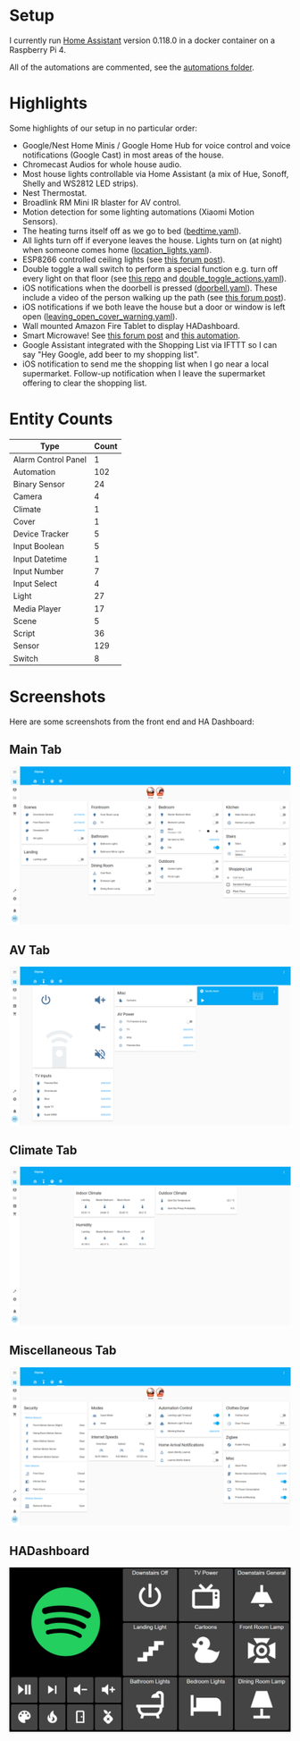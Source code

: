 # Setup

I currently run [Home Assistant](http://homeassistant.io/) version 0.118.0 in a docker container on a Raspberry Pi 4.

All of the automations are commented, see the [automations folder](/config/automations).

# Highlights

Some highlights of our setup in no particular order:

- Google/Nest Home Minis / Google Home Hub for voice control and voice notifications (Google Cast) in most areas of the house.
- Chromecast Audios for whole house audio.
- Most house lights controllable via Home Assistant (a mix of Hue, Sonoff, Shelly and WS2812 LED strips).
- Nest Thermostat.
- Broadlink RM Mini IR blaster for AV control.
- Motion detection for some lighting automations (Xiaomi Motion Sensors).
- The heating turns itself off as we go to bed ([bedtime.yaml](/config/automations/bedtime.yaml)).
- All lights turn off if everyone leaves the house. Lights turn on (at night) when someone comes home ([location_lights.yaml](/config/automations/location_lights.yaml)).
- ESP8266 controlled ceiling lights (see [this forum post](https://community.home-assistant.io/t/esp8266-sonoff-controlled-ceiling-lights/24141)).
- Double toggle a wall switch to perform a special function e.g. turn off every light on that floor (see [this repo](https://github.com/Dullage/SwitchedSonoffSimple) and [double_toggle_actions.yaml](/config/automations/double_toggle_actions.yaml)).
- iOS notifications when the doorbell is pressed ([doorbell.yaml](/config/automations/doorbell.yaml)). These include a video of the person walking up the path (see [this forum post](https://community.home-assistant.io/t/blink-camera-as-video-doorbell/65844)).
- iOS notifications if we both leave the house but a door or window is left open ([leaving_open_cover_warning.yaml](/config/automations/leaving_open_cover_warning.yaml)).
- Wall mounted Amazon Fire Tablet to display HADashboard.
- Smart Microwave! See [this forum post](https://community.home-assistant.io/t/making-my-microwave-smart-ish/89843) and [this automation](/config/automations/microwave.yaml).
- Google Assistant integrated with the Shopping List via IFTTT so I can say "Hey Google, add beer to my shopping list".
- iOS notification to send me the shopping list when I go near a local supermarket. Follow-up notification when I leave the supermarket offering to clear the shopping list.

# Entity Counts

| Type | Count |
| ---- | ----- |
| Alarm Control Panel | 1 |
| Automation | 102 |
| Binary Sensor | 24 |
| Camera | 4 |
| Climate | 1 |
| Cover | 1 |
| Device Tracker | 5 |
| Input Boolean | 5 |
| Input Datetime | 1 |
| Input Number | 7 |
| Input Select | 4 |
| Light | 27 |
| Media Player | 17 |
| Scene | 5 |
| Script | 36 |
| Sensor | 129 |
| Switch | 8 |


# Screenshots

Here are some screenshots from the front end and HA Dashboard:

## Main Tab

![Main Tab](docs/main_tab.png)

## AV Tab

![AV Tab](docs/av_tab.png)

## Climate Tab

![Climate Tab](docs/climate_tab.png)

## Miscellaneous Tab

![Miscellaneous Tab](docs/miscellaneous_tab.png)

## HADashboard

![HADashboard](docs/hadashboard.png)